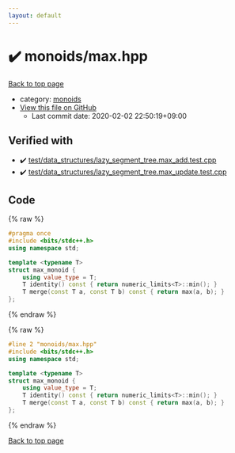 ```yaml
---
layout: default
---
```


<!-- mathjax config similar to math.stackexchange -->
<script type="text/javascript" async
  src="https://cdnjs.cloudflare.com/ajax/libs/mathjax/2.7.5/MathJax.js?config=TeX-MML-AM_CHTML">
</script>
<script type="text/x-mathjax-config">
  MathJax.Hub.Config({
    TeX: { equationNumbers: { autoNumber: "AMS" }},
    tex2jax: {
      inlineMath: [ ['$','$'] ],
      processEscapes: true
    },
    "HTML-CSS": { matchFontHeight: false },
    displayAlign: "left",
    displayIndent: "2em"
  });
</script>

<script type="text/javascript" src="https://cdnjs.cloudflare.com/ajax/libs/jquery/3.4.1/jquery.min.js"></script>
<script src="https://cdn.jsdelivr.net/npm/jquery-balloon-js@1.1.2/jquery.balloon.min.js" integrity="sha256-ZEYs9VrgAeNuPvs15E39OsyOJaIkXEEt10fzxJ20+2I=" crossorigin="anonymous"></script>
<script type="text/javascript" src="../../assets/js/copy-button.js"></script>
<link rel="stylesheet" href="../../assets/css/copy-button.css" />


# :heavy_check_mark: monoids/max.hpp

<a href="../../index.html">Back to top page</a>

* category: <a href="../../index.html#315142c884fa9bdd2be3b42923ffe964">monoids</a>
* <a href="{{ site.github.repository_url }}/blob/master/monoids/max.hpp">View this file on GitHub</a>
    - Last commit date: 2020-02-02 22:50:19+09:00




## Verified with

* :heavy_check_mark: <a href="../../verify/test/data_structures/lazy_segment_tree.max_add.test.cpp.html">test/data_structures/lazy_segment_tree.max_add.test.cpp</a>
* :heavy_check_mark: <a href="../../verify/test/data_structures/lazy_segment_tree.max_update.test.cpp.html">test/data_structures/lazy_segment_tree.max_update.test.cpp</a>


## Code

<a id="unbundled"></a>
{% raw %}
```cpp
#pragma once
#include <bits/stdc++.h>
using namespace std;

template <typename T>
struct max_monoid {
    using value_type = T;
    T identity() const { return numeric_limits<T>::min(); }
    T merge(const T a, const T b) const { return max(a, b); }
};
```
{% endraw %}

<a id="bundled"></a>
{% raw %}
```cpp
#line 2 "monoids/max.hpp"
#include <bits/stdc++.h>
using namespace std;

template <typename T>
struct max_monoid {
    using value_type = T;
    T identity() const { return numeric_limits<T>::min(); }
    T merge(const T a, const T b) const { return max(a, b); }
};

```
{% endraw %}

<a href="../../index.html">Back to top page</a>

